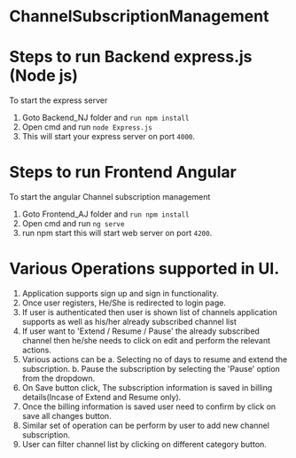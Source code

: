 # ChannelSubscriptionManagement

# Steps to run Backend express.js (Node js)

To start the express server

1. Goto Backend_NJ folder and `run npm install`
2. Open cmd and run `node Express.js`
3. This will start your express server on port `4000`.

# Steps to run Frontend Angular

To start the angular Channel subscription management

1. Goto Frontend_AJ folder and `run npm install`
2. Open cmd and run `ng serve`
3. run npm start this will start web server on port `4200`.

# Various Operations supported in UI.

1. Application supports sign up and sign in functionality.
2. Once user registers, He/She is redirected to login page.
3. If user is authenticated then user is shown list of channels application supports as well as his/her already subscribed channel list
4. If user want to 'Extend / Resume / Pause' the already subscribed channel then he/she needs to click on edit and perform the relevant actions.
5. Various actions can be 
    a. Selecting no of days to resume and extend the subscription. 
    b. Pause the subscription by selecting the 'Pause' option from the dropdown.
6. On Save button click, The subscription information is saved in billing details(Incase of Extend and Resume only). 
7. Once the billing information is saved user need to confirm by click on save all changes button.
8. Similar set of operation can be perform by user to add new channel subscription.
9. User can filter channel list by clicking on different category button.